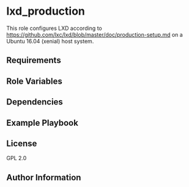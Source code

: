 lxd_production
===============

This role configures LXD according to https://github.com/lxc/lxd/blob/master/doc/production-setup.md on a Ubuntu 16.04 (xenial) host system.

Requirements
------------


Role Variables
--------------


Dependencies
------------


Example Playbook
----------------



License
-------

GPL 2.0

Author Information
------------------

